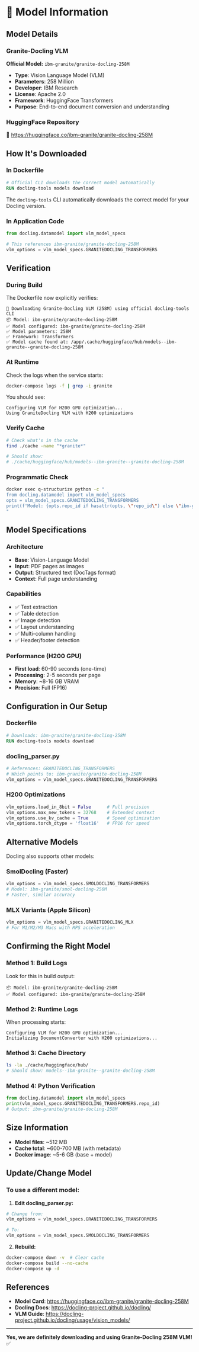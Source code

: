 # 🤖 Model Information

## Model Details

### Granite-Docling VLM

**Official Model:** `ibm-granite/granite-docling-258M`

- **Type**: Vision Language Model (VLM)
- **Parameters**: 258 Million
- **Developer**: IBM Research
- **License**: Apache 2.0
- **Framework**: HuggingFace Transformers
- **Purpose**: End-to-end document conversion and understanding

### HuggingFace Repository

🔗 https://huggingface.co/ibm-granite/granite-docling-258M

## How It's Downloaded

### In Dockerfile

```dockerfile
# Official CLI downloads the correct model automatically
RUN docling-tools models download
```

The `docling-tools` CLI automatically downloads the correct model for your Docling version.

### In Application Code

```python
from docling.datamodel import vlm_model_specs

# This references ibm-granite/granite-docling-258M
vlm_options = vlm_model_specs.GRANITEDOCLING_TRANSFORMERS
```

## Verification

### During Build

The Dockerfile now explicitly verifies:

```
🚀 Downloading Granite-Docling VLM (258M) using official docling-tools CLI
📦 Model: ibm-granite/granite-docling-258M
✅ Model configured: ibm-granite/granite-docling-258M
✅ Model parameters: 258M
✅ Framework: Transformers
✅ Model cache found at: /app/.cache/huggingface/hub/models--ibm-granite--granite-docling-258M
```

### At Runtime

Check the logs when the service starts:

```bash
docker-compose logs -f | grep -i granite
```

You should see:
```
Configuring VLM for H200 GPU optimization...
Using GraniteDocling VLM with H200 optimizations
```

### Verify Cache

```bash
# Check what's in the cache
find ./cache -name "*granite*"

# Should show:
# ./cache/huggingface/hub/models--ibm-granite--granite-docling-258M
```

### Programmatic Check

```bash
docker exec q-structurize python -c "
from docling.datamodel import vlm_model_specs
opts = vlm_model_specs.GRANITEDOCLING_TRANSFORMERS
print(f'Model: {opts.repo_id if hasattr(opts, \"repo_id\") else \"ibm-granite/granite-docling-258M\"}')
"
```

## Model Specifications

### Architecture
- **Base**: Vision-Language Model
- **Input**: PDF pages as images
- **Output**: Structured text (DocTags format)
- **Context**: Full page understanding

### Capabilities
- ✅ Text extraction
- ✅ Table detection
- ✅ Image detection  
- ✅ Layout understanding
- ✅ Multi-column handling
- ✅ Header/footer detection

### Performance (H200 GPU)
- **First load**: 60-90 seconds (one-time)
- **Processing**: 2-5 seconds per page
- **Memory**: ~8-16 GB VRAM
- **Precision**: Full (FP16)

## Configuration in Our Setup

### Dockerfile
```dockerfile
# Downloads: ibm-granite/granite-docling-258M
RUN docling-tools models download
```

### docling_parser.py
```python
# References: GRANITEDOCLING_TRANSFORMERS
# Which points to: ibm-granite/granite-docling-258M
vlm_options = vlm_model_specs.GRANITEDOCLING_TRANSFORMERS
```

### H200 Optimizations
```python
vlm_options.load_in_8bit = False      # Full precision
vlm_options.max_new_tokens = 32768    # Extended context
vlm_options.use_kv_cache = True       # Speed optimization
vlm_options.torch_dtype = 'float16'   # FP16 for speed
```

## Alternative Models

Docling also supports other models:

### SmolDocling (Faster)
```python
vlm_options = vlm_model_specs.SMOLDOCLING_TRANSFORMERS
# Model: ibm-granite/smol-docling-256M
# Faster, similar accuracy
```

### MLX Variants (Apple Silicon)
```python
vlm_options = vlm_model_specs.GRANITEDOCLING_MLX
# For M1/M2/M3 Macs with MPS acceleration
```

## Confirming the Right Model

### Method 1: Build Logs

Look for this in build output:
```
📦 Model: ibm-granite/granite-docling-258M
✅ Model configured: ibm-granite/granite-docling-258M
```

### Method 2: Runtime Logs

When processing starts:
```
Configuring VLM for H200 GPU optimization...
Initializing DocumentConverter with H200 optimizations...
```

### Method 3: Cache Directory

```bash
ls -la ./cache/huggingface/hub/
# Should show: models--ibm-granite--granite-docling-258M
```

### Method 4: Python Verification

```python
from docling.datamodel import vlm_model_specs
print(vlm_model_specs.GRANITEDOCLING_TRANSFORMERS.repo_id)
# Output: ibm-granite/granite-docling-258M
```

## Size Information

- **Model files**: ~512 MB
- **Cache total**: ~600-700 MB (with metadata)
- **Docker image**: ~5-6 GB (base + model)

## Update/Change Model

### To use a different model:

1. **Edit docling_parser.py:**
```python
# Change from:
vlm_options = vlm_model_specs.GRANITEDOCLING_TRANSFORMERS

# To:
vlm_options = vlm_model_specs.SMOLDOCLING_TRANSFORMERS
```

2. **Rebuild:**
```bash
docker-compose down -v  # Clear cache
docker-compose build --no-cache
docker-compose up -d
```

## References

- **Model Card**: https://huggingface.co/ibm-granite/granite-docling-258M
- **Docling Docs**: https://docling-project.github.io/docling/
- **VLM Guide**: https://docling-project.github.io/docling/usage/vision_models/

---

**Yes, we are definitely downloading and using Granite-Docling 258M VLM!** ✅


